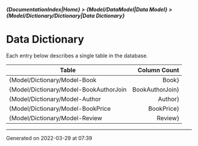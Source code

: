 ##### {DocumentationIndex|Home} > {Model/DataModel|Data Model} > {Model/Dictionary/Dictionary|Data Dictionary}

Data Dictionary
=========================

Each entry below describes a single table in the database.

Table | Column Count 
----- | -----------: 
{Model/Dictionary/Model-Book|Book} | 16
{Model/Dictionary/Model-BookAuthorJoin|BookAuthorJoin} | 4
{Model/Dictionary/Model-Author|Author} | 10
{Model/Dictionary/Model-BookPrice|BookPrice} | 15
{Model/Dictionary/Model-Review|Review} | 12

- - -

Generated on 2022-03-29 at 07:39
